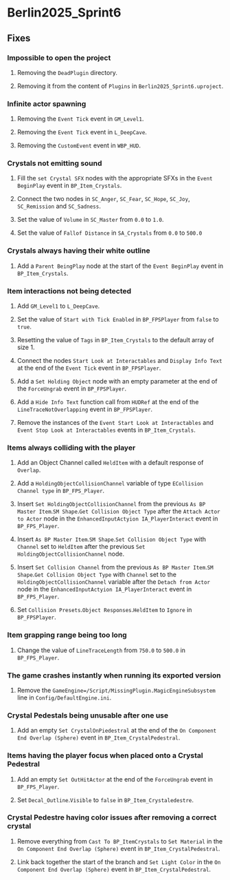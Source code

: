 # Berlin2025_Sprint6

## Fixes

### Impossible to open the project

1. Removing the `DeadPlugin` directory.

2. Removing it from the content of `Plugins` in `Berlin2025_Sprint6.uproject`.

### Infinite actor spawning

1. Removing the `Event Tick` event in `GM_Level1`.

2. Removing the `Event Tick` event in `L_DeepCave`.

3. Removing the `CustomEvent` event in `WBP_HUD`.

### Crystals not emitting sound

1. Fill the `set Crystal SFX` nodes with the appropriate SFXs in the `Event BeginPlay` event in `BP_Item_Crystals`.

2. Connect the two nodes in `SC_Anger`, `SC_Fear`, `SC_Hope`, `SC_Joy`, `SC_Remission` and `SC_Sadness`.

3. Set the value of `Volume` in `SC_Master` from `0.0` to `1.0`.

4. Set the value of `Fallof Distance` in `SA_Crystals` from `0.0` to `500.0`

### Crystals always having their white outline

1. Add a `Parent BeingPlay` node at the start of the `Event BeginPlay` event in `BP_Item_Crystals`.

### Item interactions not being detected

1. Add `GM_Level1` to `L_DeepCave`.

2. Set the value of `Start with Tick Enabled` in `BP_FPSPlayer` from `false` to `true`.

3. Resetting the value of `Tags` in `BP_Item_Crystals` to the default array of size 1.

4. Connect the nodes `Start Look at Interactables` and `Display Info Text` at the end of the `Event Tick` event in `BP_FPSPlayer`.

5. Add a `Set Holding Object` node with an empty parameter at the end of the `ForceUngrab` event in `BP_FPSPlayer`.

6. Add a `Hide Info Text` function call from `HUDRef` at the end of the `LineTraceNotOverlapping` event in `BP_FPSPlayer`.

7. Remove the instances of the `Event Start Look at Interactables` and `Event Stop Look at Interactables` events in `BP_Item_Crystals`.

### Items always colliding with the player

1. Add an Object Channel called `HeldItem` with a default response of `Overlap`.

2. Add a `HoldingObjectCollisionChannel` variable of type `ECollision Channel type` in `BP_FPS_Player`.

3. Insert `Set HoldingObjectCollisionChannel` from the previous `As BP Master Item`.`SM Shape`.`Get Collision Object Type` after the `Attach Actor to Actor` node in the `EnhancedInputActyion IA_PlayerInteract` event in `BP_FPS_Player`.

4. Insert `As BP Master Item`.`SM Shape`.`Set Collision Object Type` with `Channel` set to `HeldItem` after the previous `Set HoldingObjectCollisionChannel` node.

5. Insert `Set Collision Channel` from the previous `As BP Master Item`.`SM Shape`.`Get Collision Object Type` with `Channel` set to the `HoldingObjectCollisionChannel` variable after the `Detach from Actor` node in the `EnhancedInputActyion IA_PlayerInteract` event in `BP_FPS_Player`.

6. Set `Collision Presets`.`Object Responses`.`HeldItem` to `Ignore` in `BP_FPSPlayer`.

### Item grapping range being too long

1. Change the value of `LineTraceLength` from `750.0` to `500.0` in `BP_FPS_Player`.

### The game crashes instantly when running its exported version

1. Remove the `GameEngine=/Script/MissingPlugin.MagicEngineSubsystem` line in `Config/DefaultEngine.ini`.

### Crystal Pedestals being unusable after one use

1. Add an empty `Set CrystalOnPiedestral` at the end of the `On Component End Overlap (Sphere)` event in `BP_Item_CrystalPedestral`.

### Items having the player focus when placed onto a Crystal Pedestral

1. Add an empty `Set OutHitActor` at the end of the `ForceUngrab` event in `BP_FPS_Player`.

2. Set `Decal_Outline`.`Visible` to `false` in `BP_Item_Crystaledestre`.

### Crystal Pedestre having color issues after removing a correct crystal

1. Remove everything from `Cast To BP_ItemCrystals` to `Set Material` in the `On Component End Overlap (Sphere)` event in `BP_Item_CrystalPedestral`.

2. Link back together the start of the branch and `Set Light Color` in the `On Component End Overlap (Sphere)` event in `BP_Item_CrystalPedestral`.
